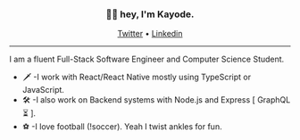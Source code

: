 <h3 align="center">👋🏾 hey, I'm Kayode.</h3>

<p align="center">
  <a href="https://twitter.com/kayode0x">Twitter</a> •
  <a href="https://www.linkedin.com/in/kayode0x/">Linkedin</a>
</p>

---

I am a fluent Full-Stack Software Engineer and Computer Science Student.

- 🗡  -I work with React/React Native mostly using TypeScript or JavaScript.
- 🛠  -I also work on Backend systems with Node.js and Express [ GraphQL ⏳ ].
- ⚽️  -I love football (!soccer). Yeah I twist ankles for fun.
